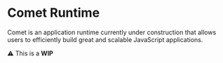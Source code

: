 Comet Runtime
=============

Comet is an application runtime currently under construction that allows users to efficiently build great and scalable JavaScript applications.

:warning: This is a **WIP**

